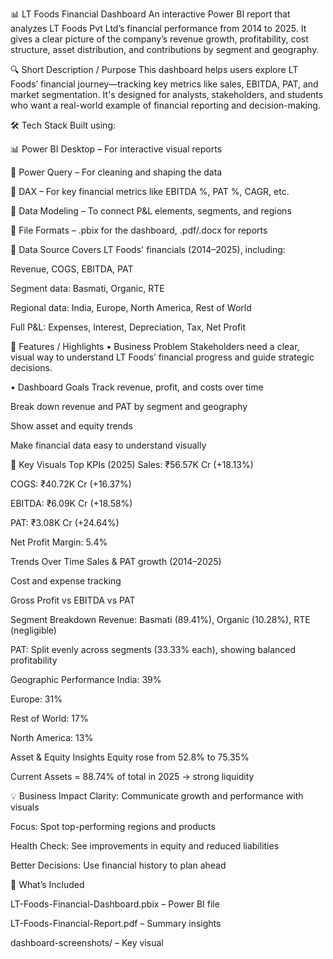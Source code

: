 📊 LT Foods Financial Dashboard
An interactive Power BI report that analyzes LT Foods Pvt Ltd’s financial performance from 2014 to 2025. It gives a clear picture of the company’s revenue growth, profitability, cost structure, asset distribution, and contributions by segment and geography.

🔍 Short Description / Purpose
This dashboard helps users explore LT Foods’ financial journey—tracking key metrics like sales, EBITDA, PAT, and market segmentation. It's designed for analysts, stakeholders, and students who want a real-world example of financial reporting and decision-making.

🛠️ Tech Stack
Built using:

📊 Power BI Desktop – For interactive visual reports

🧼 Power Query – For cleaning and shaping the data

🧠 DAX – For key financial metrics like EBITDA %, PAT %, CAGR, etc.

🧱 Data Modeling – To connect P&L elements, segments, and regions

📁 File Formats – .pbix for the dashboard, .pdf/.docx for reports

📂 Data Source
Covers LT Foods' financials (2014–2025), including:

Revenue, COGS, EBITDA, PAT

Segment data: Basmati, Organic, RTE

Regional data: India, Europe, North America, Rest of World

Full P&L: Expenses, Interest, Depreciation, Tax, Net Profit

🚀 Features / Highlights
• Business Problem
Stakeholders need a clear, visual way to understand LT Foods’ financial progress and guide strategic decisions.

• Dashboard Goals
Track revenue, profit, and costs over time

Break down revenue and PAT by segment and geography

Show asset and equity trends

Make financial data easy to understand visually

🔑 Key Visuals
Top KPIs (2025)
Sales: ₹56.57K Cr (+18.13%)

COGS: ₹40.72K Cr (+16.37%)

EBITDA: ₹6.09K Cr (+18.58%)

PAT: ₹3.08K Cr (+24.64%)

Net Profit Margin: 5.4%

Trends Over Time
Sales & PAT growth (2014–2025)

Cost and expense tracking

Gross Profit vs EBITDA vs PAT

Segment Breakdown
Revenue: Basmati (89.41%), Organic (10.28%), RTE (negligible)

PAT: Split evenly across segments (33.33% each), showing balanced profitability

Geographic Performance
India: 39%

Europe: 31%

Rest of World: 17%

North America: 13%

Asset & Equity Insights
Equity rose from 52.8% to 75.35%

Current Assets = 88.74% of total in 2025 → strong liquidity

💡 Business Impact
Clarity: Communicate growth and performance with visuals

Focus: Spot top-performing regions and products

Health Check: See improvements in equity and reduced liabilities

Better Decisions: Use financial history to plan ahead

📁 What’s Included

LT-Foods-Financial-Dashboard.pbix – Power BI file

LT-Foods-Financial-Report.pdf – Summary insights

dashboard-screenshots/ – Key visual
